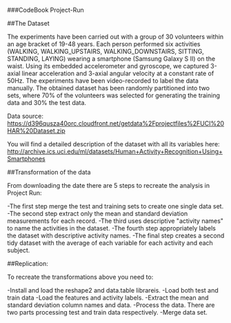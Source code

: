 ###CodeBook Project-Run


##The Dataset

The experiments have been carried out with a group of 30 volunteers within an age bracket of 19-48 years. Each person performed six activities (WALKING, WALKING_UPSTAIRS, WALKING_DOWNSTAIRS, SITTING, STANDING, LAYING) wearing a smartphone (Samsung Galaxy S II) on the waist. Using its embedded accelerometer and gyroscope, we captured 3-axial linear acceleration and 3-axial angular velocity at a constant rate of 50Hz. The experiments have been video-recorded to label the data manually. The obtained dataset has been randomly partitioned into two sets, where 70% of the volunteers was selected for generating the training data and 30% the test data.

Data source: https://d396qusza40orc.cloudfront.net/getdata%2Fprojectfiles%2FUCI%20HAR%20Dataset.zip

You will find a detailed description of the dataset with all its variables here: http://archive.ics.uci.edu/ml/datasets/Human+Activity+Recognition+Using+Smartphones


##Transformation of the data

From downloading the date there are 5 steps to recreate the analysis in Project Run:

-The first step merge the test and training sets to create one single data set.
-The second step extract only the mean and standard deviation measurements for each record.
-The third uses descriptive "activity names" to name the activities in the dataset.
-The fourth step appropriately labels the dataset with descriptive activity names.
-The final step creates a second tidy dataset with the average of each variable for each activity and each subject.


##Replication:

To recreate the transformations above you need to:

-Install and load the reshape2 and data.table librareis.
-Load both test and train data
-Load the features and activity labels.
-Extract the mean and standard deviation column names and data.
-Process the data. There are two parts processing test and train data respectively.
-Merge data set.